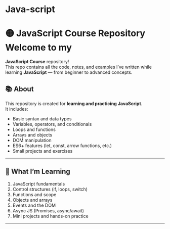 # Java-script
# 🟡 JavaScript Course Repository  Welcome to my
 **JavaScript Course** repository!  
  This repo contains all the code, notes, and examples I’ve written while learning **JavaScript** — from beginner to advanced concepts.


## 📚 About
This repository is created for **learning and practicing JavaScript**.  
It includes:
- Basic syntax and data types  
- Variables, operators, and conditionals  
- Loops and functions  
- Arrays and objects  
- DOM manipulation  
- ES6+ features (let, const, arrow functions, etc.)  
- Small projects and exercises  

---

## 🧠 What I’m Learning
1. JavaScript fundamentals  
2. Control structures (if, loops, switch)  
3. Functions and scope  
4. Objects and arrays  
5. Events and the DOM  
6. Async JS (Promises, async/await)  
7. Mini projects and hands-on practice  

---
